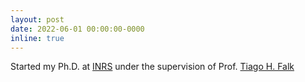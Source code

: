 ```yaml
---
layout: post
date: 2022-06-01 00:00:00-0000
inline: true
---
```


Started my Ph.D. at [INRS](https://inrs.ca/) under the supervision of Prof. [Tiago H. Falk](https://inrs.ca/en/research/professors/tiago-h-falk/)

